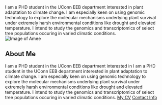 I am a PHD student in the UConn EEB department interested in plant adaptation to climate change. I am especially keen on using genomic technology to explore the molecular mechanisms underlying plant survival under extremely harsh environmental conditions like drought and elevated temperature. I intend to study the genomics and transcriptomics of select tree populations occuring in varied climatic conditions.  
![Image of Amee](images/headshot.png "Welcome to amee-genome, the webpage that describes my research in the exciting field of genomics science")
## About Me
I am a PHD student in the UConn EEB department interested in I am a PHD student in the UConn EEB department interested in plant adaptation to climate change. I am especially keen on using genomic technology to explore the molecular mechanisms underlying plant survival under extremely harsh environmental conditions like drought and elevated temperature. I intend to study the genomics and transcriptomics of select tree populations occuring in varied climatic conditions. 
[My CV](PDFs/cv.pdf)
[Contact Info](contact-info.html) 
